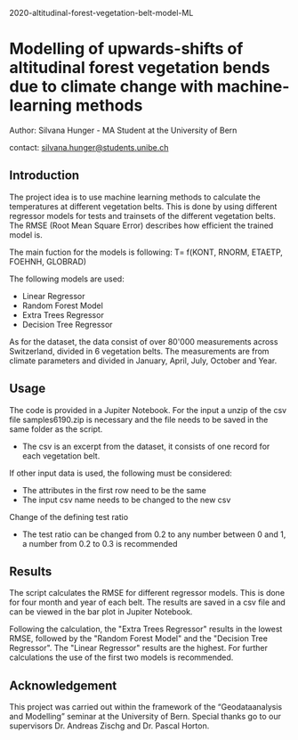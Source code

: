 2020-altitudinal-forest-vegetation-belt-model-ML

# Modelling of upwards-shifts of altitudinal forest vegetation bends due to climate change with machine-learning methods

Author: Silvana Hunger - MA Student at the University of Bern

contact: silvana.hunger@students.unibe.ch

## Introduction

The project idea is to use machine learning methods to calculate the temperatures at different vegetation belts.
This is done by using different regressor models for tests and trainsets of the different vegetation belts. The RMSE (Root Mean Square Error) describes how efficient the trained model is.

The main fuction for the models is following: 
T= f(KONT, RNORM, ETAETP, FOEHNH, GLOBRAD)

The following models are used:
 - Linear Regressor
 - Random Forest Model
 - Extra Trees Regressor
 - Decision Tree Regressor

As for the dataset, the data consist of over 80'000 measurements across Switzerland, divided in 6 vegetation belts. 
The measurements are from climate parameters and divided in January, April, July, October and Year.

## Usage

The code is provided in a Jupiter Notebook. 
For the input a unzip of the csv file samples6190.zip is necessary and the file needs to be saved in the same folder as the script.
- The csv is an excerpt from the dataset, it consists of one record for each vegetation belt.

If other input data is used, the following must be considered:
 - The attributes in the first row need to be the same
 -  The input csv name needs to be changed to the new csv 

Change of the defining test ratio
 - The test ratio can be changed from 0.2 to any number between 0 and 1, a number from 0.2 to 0.3 is recommended
 
## Results

The script calculates the RMSE for different regressor models. This is done for four month and year of each belt.
The results are saved in a csv file and can be viewed in the bar plot in Jupiter Notebook.

Following the calculation, the "Extra Trees Regressor" results in the lowest RMSE, followed by the "Random Forest Model" and the "Decision Tree Regressor". The "Linear Regressor" results are the highest.
For further calculations the use of the first two models is recommended. 

## Acknowledgement
This project was carried out within the framework of the “Geodataanalysis and Modelling” seminar at the University of Bern. 
Special thanks go to our supervisors Dr. Andreas Zischg and Dr. Pascal Horton.
